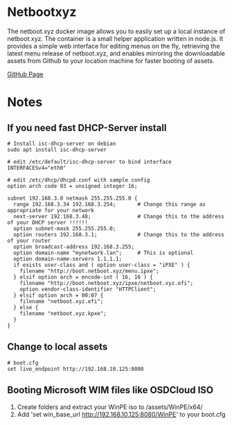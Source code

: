 # Netbootxyz

The netboot.xyz docker image allows you to easily set up a local instance of netboot.xyz. The container is a small helper application written in node.js. It provides a simple web interface for editing menus on the fly, retrieving the latest menu release of netboot.xyz, and enables mirroring the downloadable assets from Github to your location machine for faster booting of assets.

[GitHub Page](https://github.com/netbootxyz/docker-netbootxyz)

# Notes
## If you need fast DHCP-Server install

```
# Install isc-dhcp-server on debian
sudo apt install isc-dhcp-server

# edit /etc/default/isc-dhcp-server to bind interface
INTERFACESv4="eth0"

# edit /etc/dhcp/dhcpd.conf with sample config
option arch code 93 = unsigned integer 16;

subnet 192.168.3.0 netmask 255.255.255.0 {
  range 192.168.3.34 192.168.3.254;       # Change this range as appropriate for your network
  next-server 192.168.3.48;               # Change this to the address of your DHCP server !!!!!!
  option subnet-mask 255.255.255.0;
  option routers 192.168.3.1;             # Change this to the address of your router
  option broadcast-address 192.168.3.255;
  option domain-name "mynetwork.lan";     # This is optional
  option domain-name-servers 1.1.1.1;
  if exists user-class and ( option user-class = "iPXE" ) {
    filename "http://boot.netboot.xyz/menu.ipxe";
  } elsif option arch = encode-int ( 16, 16 ) {
    filename "http://boot.netboot.xyz/ipxe/netboot.xyz.efi";
    option vendor-class-identifier "HTTPClient";
  } elsif option arch = 00:07 {
    filename "netboot.xyz.efi";
  } else {
    filename "netboot.xyz.kpxe";
  }
}
```
## Change to local assets
```
# boot.cfg
set live_endpoint http://192.168.10.125:8080
```
## Booting Microsoft WIM files like OSDCloud ISO
1. Create folders and extract your WinPE iso to /assets/WinPE/x64/
2. Add 'set win_base_url http://192.168.10.125:8080/WinPE' to your boot.cfg
